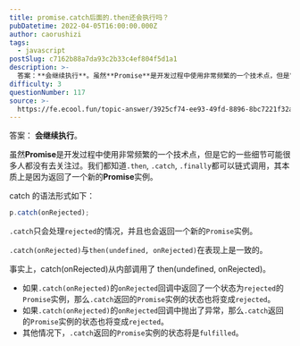 ```yaml
---
title: promise.catch后面的.then还会执行吗？
pubDatetime: 2022-04-05T16:00:00.000Z
author: caorushizi
tags:
  - javascript
postSlug: c7162b88a7da93c2b33c4ef804f5d1a1
description: >-
  答案：**会继续执行**。虽然**Promise**是开发过程中使用非常频繁的一个技术点，但是它的一些细节可能很多人都没有去关注过。我们都知道`.then`,`.catch`,`.finally`都可
difficulty: 3
questionNumber: 117
source: >-
  https://fe.ecool.fun/topic-answer/3925cf74-ee93-49fd-8896-8bc7221f32a4?orderBy=updateTime&order=desc&tagId=10
---
```


答案： **会继续执行**。

虽然**Promise**是开发过程中使用非常频繁的一个技术点，但是它的一些细节可能很多人都没有去关注过。我们都知道`.then`, `.catch`, `.finally`都可以链式调用，其本质上是因为返回了一个新的**Promise**实例。

catch 的语法形式如下：

```javascript
p.catch(onRejected);
```

`.catch`只会处理`rejected`的情况，并且也会返回一个新的`Promise`实例。

`.catch(onRejected)`与`then(undefined, onRejected)`在表现上是一致的。

事实上，catch(onRejected)从内部调用了 then(undefined, onRejected)。

- 如果`.catch(onRejected)`的`onRejected`回调中返回了一个状态为`rejected`的`Promise`实例，那么`.catch`返回的`Promise`实例的状态也将变成`rejected`。
- 如果`.catch(onRejected)`的`onRejected`回调中抛出了异常，那么`.catch`返回的`Promise`实例的状态也将变成`rejected`。
- 其他情况下，`.catch`返回的`Promise`实例的状态将是`fulfilled`。

